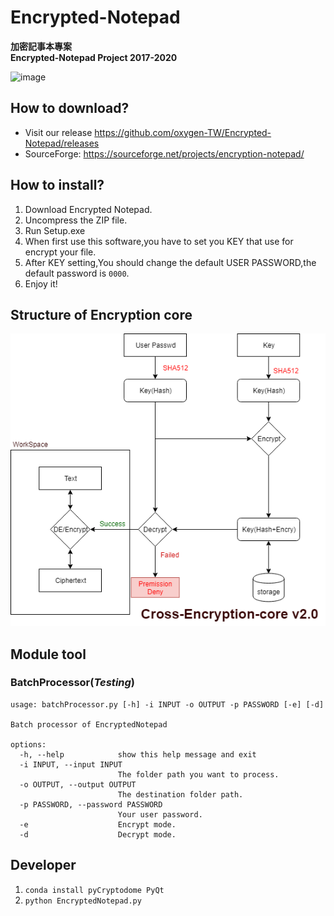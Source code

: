# Encrypted-Notepad

**加密記事本專案**
<br/>
**Encrypted-Notepad Project 2017-2020**

![image](https://oxygentw.net/files/logo.png)
 
## How to download?
- Visit our release https://github.com/oxygen-TW/Encrypted-Notepad/releases
- SourceForge: https://sourceforge.net/projects/encryption-notepad/

## How to install?
1. Download Encrypted Notepad.
2. Uncompress the ZIP file.
3. Run Setup.exe
4. When first use this software,you have to set you KEY that use for encrypt your file.
5. After KEY setting,You should change the default USER PASSWORD,the default password is ```0000```.
6. Enjoy it!

## Structure of Encryption core
![image](https://github.com/oxygen-TW/Encrypted-Notepad/blob/master/doc/img/Cross-Encryption-core-v2.0.png?raw=true)

## Module tool

### BatchProcessor(*Testing*)
```                                   
usage: batchProcessor.py [-h] -i INPUT -o OUTPUT -p PASSWORD [-e] [-d]

Batch processor of EncryptedNotepad

options:
  -h, --help            show this help message and exit
  -i INPUT, --input INPUT
                        The folder path you want to process.
  -o OUTPUT, --output OUTPUT
                        The destination folder path.
  -p PASSWORD, --password PASSWORD
                        Your user password.
  -e                    Encrypt mode.
  -d                    Decrypt mode.
```
## Developer
1. `conda install pyCryptodome PyQt`
2. `python EncryptedNotepad.py`
